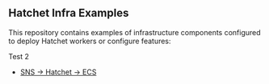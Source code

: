 ## Hatchet Infra Examples

This repository contains examples of infrastructure components configured to deploy Hatchet workers or configure features:

Test 2

- [SNS -> Hatchet -> ECS](./sns-ecs-example/)
